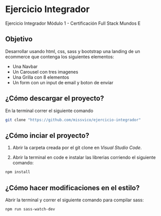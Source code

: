 # Ejercicio Integrador

Ejercicio Integrador Módulo 1 - Certificación Full Stack Mundos E

## Objetivo

Desarrollar usando html, css, sass y bootstrap una landing de un ecommerce que contenga los siguientes elementos:

- Una Navbar
- Un Carousel con tres imagenes
- Una Grilla con 8 elementos
- Un form con un input de email y boton de enviar

## ¿Cómo descargar el proyecto?

En la terminal correr el siguiente comando

```bash
git clone "https://github.com/missvico/ejercicio-integrador"
```

## ¿Cómo inciar el proyecto?

1) Abrir la carpeta creada por el git clone en *Visual Studio Code*. 

2) Abrir la terminal en code e instalar las librerias corriendo el siguiente comando:

```bash
npm install
```

## ¿Cómo hacer modificaciones en el estilo?

Abrir la terminal y correr el siguiente comando para compilar sass: 

```bash
npm run sass-watch-dev
```